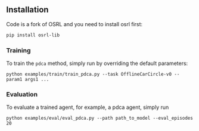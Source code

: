## Installation

Code is a fork of OSRL and you need to install osrl first:

```bash
pip install osrl-lib
```

### Training
To train the `pdca` method, simply run by overriding the default parameters:

```shell
python examples/train/train_pdca.py --task OfflineCarCircle-v0 --param1 args1 ...
```

### Evaluation
To evaluate a trained agent, for example, a pdca agent, simply run
```shell
python examples/eval/eval_pdca.py --path path_to_model --eval_episodes 20
```
